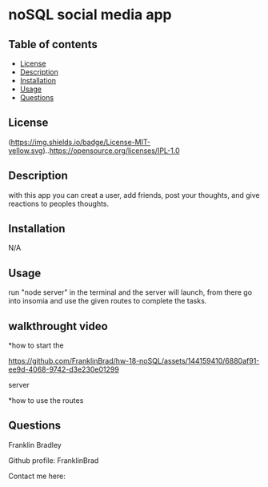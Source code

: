 # noSQL social media app
 
  ## Table of contents

 - [License](#License)
 - [Description](#Description)
 - [Installation](#Installation)
 - [Usage](#Usage)
 - [Questions](#Questions)

 
  ## License

  (https://img.shields.io/badge/License-MIT-yellow.svg)..https://opensource.org/licenses/IPL-1.0

  ## Description
  
  with this app you can creat a user, add friends, post your thoughts, and give reactions to peoples thoughts.
 
  ## Installation
 
  N/A
  
  ## Usage
 
  run "node server" in the terminal and the server will launch, from there go into insomia and use the given routes to complete the tasks.

  ## walkthrought video

  *how to start the 

https://github.com/FranklinBrad/hw-18-noSQL/assets/144159410/6880af91-ee9d-4068-9742-d3e230e01299

server

  *how to use the routes

  ## Questions

  Franklin Bradley
  
  Github profile: FranklinBrad

  Contact me here: 
